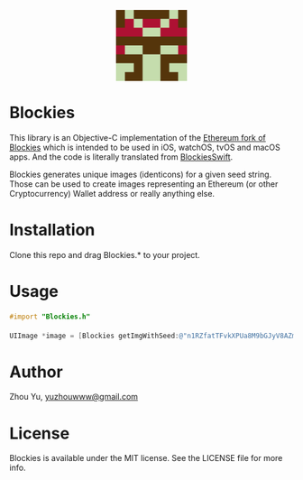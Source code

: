 <a href="https://github.com/yuzhouwww/Blockies">
  <p align="center">
    <img src="blockies.png" width="25%" align="center">
  </p>
</a>

# Blockies

This library is an Objective-C implementation of the [Ethereum fork of Blockies](https://github.com/ethereum/blockies) which is intended to be used in iOS, watchOS, tvOS and macOS apps. And the code is literally translated from [BlockiesSwift](https://github.com/Boilertalk/BlockiesSwift).

Blockies generates unique images (identicons) for a given seed string. Those can be used to create images representing an Ethereum (or other Cryptocurrency) Wallet address or really anything else.

# Installation

Clone this repo and drag Blockies.* to your project.

# Usage

```objective-c
#import "Blockies.h"

UIImage *image = [Blockies getImgWithSeed:@"n1RZfatTFvkXPUa8M9bGJyV8AZmjLQZQzrt"];
```

# Author

Zhou Yu, yuzhouwww@gmail.com

# License

Blockies is available under the MIT license. See the LICENSE file for more info.
